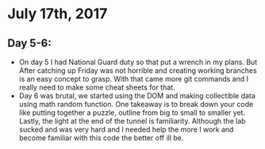 # July 17th, 2017

## Day 5-6:
- On day 5 I had National Guard duty so that put a wrench in my plans. But After catching up Friday was not horrible and creating working branches is an easy concept to grasp. With that came more git commands and I really need to make some cheat sheets for that.
- Day 6 was brutal, we started using the DOM and making collectible data using math random function. One takeaway is to break down your code like putting together a puzzle, outline from big to small to smaller yet. Lastly, the light at the end of the tunnel is familiarity. Although the lab sucked and was very hard and I needed help the more I work and become familiar with this code the better off ill be.
